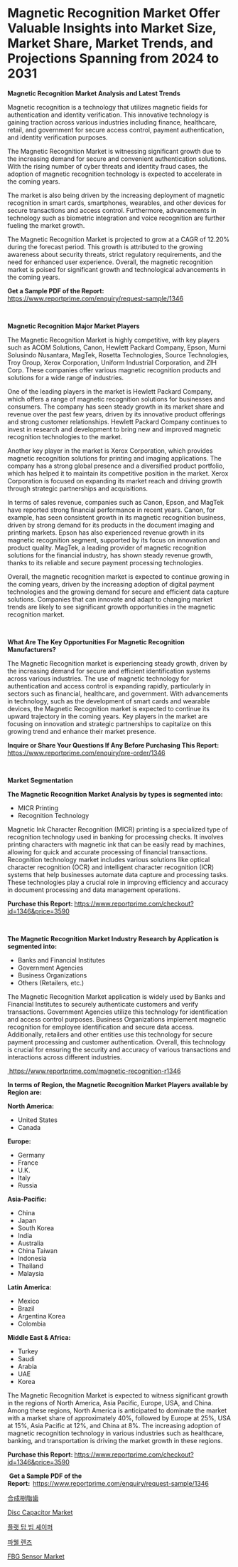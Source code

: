 <p><h1>Magnetic Recognition Market Offer Valuable Insights into Market Size, Market Share, Market Trends, and Projections Spanning from 2024 to 2031</h1></p><p><strong>Magnetic Recognition Market Analysis and Latest Trends</strong></p>
<p><p>Magnetic recognition is a technology that utilizes magnetic fields for authentication and identity verification. This innovative technology is gaining traction across various industries including finance, healthcare, retail, and government for secure access control, payment authentication, and identity verification purposes.</p><p>The Magnetic Recognition Market is witnessing significant growth due to the increasing demand for secure and convenient authentication solutions. With the rising number of cyber threats and identity fraud cases, the adoption of magnetic recognition technology is expected to accelerate in the coming years.</p><p>The market is also being driven by the increasing deployment of magnetic recognition in smart cards, smartphones, wearables, and other devices for secure transactions and access control. Furthermore, advancements in technology such as biometric integration and voice recognition are further fueling the market growth.</p><p>The Magnetic Recognition Market is projected to grow at a CAGR of 12.20% during the forecast period. This growth is attributed to the growing awareness about security threats, strict regulatory requirements, and the need for enhanced user experience. Overall, the magnetic recognition market is poised for significant growth and technological advancements in the coming years.</p></p>
<p><strong>Get a Sample PDF of the Report:&nbsp;</strong> <a href="https://www.reportprime.com/enquiry/request-sample/1346">https://www.reportprime.com/enquiry/request-sample/1346</a></p>
<p>&nbsp;</p>
<p><strong>Magnetic Recognition Major Market Players</strong></p>
<p><p>The Magnetic Recognition Market is highly competitive, with key players such as ACOM Solutions, Canon, Hewlett Packard Company, Epson, Murni Solusindo Nusantara, MagTek, Rosetta Technologies, Source Technologies, Troy Group, Xerox Corporation, Uniform Industrial Corporation, and ZIH Corp. These companies offer various magnetic recognition products and solutions for a wide range of industries.</p><p>One of the leading players in the market is Hewlett Packard Company, which offers a range of magnetic recognition solutions for businesses and consumers. The company has seen steady growth in its market share and revenue over the past few years, driven by its innovative product offerings and strong customer relationships. Hewlett Packard Company continues to invest in research and development to bring new and improved magnetic recognition technologies to the market.</p><p>Another key player in the market is Xerox Corporation, which provides magnetic recognition solutions for printing and imaging applications. The company has a strong global presence and a diversified product portfolio, which has helped it to maintain its competitive position in the market. Xerox Corporation is focused on expanding its market reach and driving growth through strategic partnerships and acquisitions.</p><p>In terms of sales revenue, companies such as Canon, Epson, and MagTek have reported strong financial performance in recent years. Canon, for example, has seen consistent growth in its magnetic recognition business, driven by strong demand for its products in the document imaging and printing markets. Epson has also experienced revenue growth in its magnetic recognition segment, supported by its focus on innovation and product quality. MagTek, a leading provider of magnetic recognition solutions for the financial industry, has shown steady revenue growth, thanks to its reliable and secure payment processing technologies.</p><p>Overall, the magnetic recognition market is expected to continue growing in the coming years, driven by the increasing adoption of digital payment technologies and the growing demand for secure and efficient data capture solutions. Companies that can innovate and adapt to changing market trends are likely to see significant growth opportunities in the magnetic recognition market.</p></p>
<p>&nbsp;</p>
<p><strong>What Are The Key Opportunities For Magnetic Recognition Manufacturers?</strong></p>
<p><p>The Magnetic Recognition market is experiencing steady growth, driven by the increasing demand for secure and efficient identification systems across various industries. The use of magnetic technology for authentication and access control is expanding rapidly, particularly in sectors such as financial, healthcare, and government. With advancements in technology, such as the development of smart cards and wearable devices, the Magnetic Recognition market is expected to continue its upward trajectory in the coming years. Key players in the market are focusing on innovation and strategic partnerships to capitalize on this growing trend and enhance their market presence.</p></p>
<p><strong>Inquire or Share Your Questions If Any Before Purchasing This Report:</strong> <a href="https://www.reportprime.com/enquiry/pre-order/1346">https://www.reportprime.com/enquiry/pre-order/1346</a></p>
<p>&nbsp;</p>
<p><strong>Market Segmentation</strong></p>
<p><strong>The Magnetic Recognition Market Analysis by types is segmented into:</strong></p>
<p><ul><li>MICR Printing</li><li>Recognition Technology</li></ul></p>
<p><p>Magnetic Ink Character Recognition (MICR) printing is a specialized type of recognition technology used in banking for processing checks. It involves printing characters with magnetic ink that can be easily read by machines, allowing for quick and accurate processing of financial transactions. Recognition technology market includes various solutions like optical character recognition (OCR) and intelligent character recognition (ICR) systems that help businesses automate data capture and processing tasks. These technologies play a crucial role in improving efficiency and accuracy in document processing and data management operations.</p></p>
<p><strong>Purchase this Report:&nbsp;</strong><a href="https://www.reportprime.com/checkout?id=1346&price=3590">https://www.reportprime.com/checkout?id=1346&price=3590</a></p>
<p>&nbsp;</p>
<p><strong>The Magnetic Recognition Market Industry Research by Application is segmented into:</strong></p>
<p><ul><li>Banks and Financial Institutes</li><li>Government Agencies</li><li>Business Organizations</li><li>Others (Retailers, etc.)</li></ul></p>
<p><p>The Magnetic Recognition Market application is widely used by Banks and Financial Institutes to securely authenticate customers and verify transactions. Government Agencies utilize this technology for identification and access control purposes. Business Organizations implement magnetic recognition for employee identification and secure data access. Additionally, retailers and other entities use this technology for secure payment processing and customer authentication. Overall, this technology is crucial for ensuring the security and accuracy of various transactions and interactions across different industries.</p></p>
<p><a href="https://www.reportprime.com/magnetic-recognition-r1346">&nbsp;https://www.reportprime.com/magnetic-recognition-r1346</a></p>
<p><strong>In terms of Region, the Magnetic Recognition Market Players available by Region are:</strong></p>
<p>
    <p> <strong> North America: </strong>
        <ul>
            <li>United States</li>
            <li>Canada</li>
        </ul>
        </p> 
    <p> <strong> Europe: </strong>
        <ul>
            <li>Germany</li>
            <li>France</li>
            <li>U.K.</li>
            <li>Italy</li>
            <li>Russia</li>
        </ul>
        </p> 
    <p> <strong> Asia-Pacific: </strong>
        <ul>
            <li>China</li>
            <li>Japan</li>
            <li>South Korea</li>
            <li>India</li>
            <li>Australia</li>
            <li>China Taiwan</li>
            <li>Indonesia</li>
            <li>Thailand</li>
            <li>Malaysia</li>
        </ul>
        </p> 
    <p> <strong> Latin America: </strong>
        <ul>
            <li>Mexico</li>
            <li>Brazil</li>
            <li>Argentina Korea</li>
            <li>Colombia</li>
        </ul>
        </p> 
    <p> <strong> Middle East & Africa: </strong>
        <ul>
            <li>Turkey</li>
            <li>Saudi</li>
            <li>Arabia</li>
            <li>UAE</li>
            <li>Korea</li>
        </ul>
    </p>
    </p>
<p><p>The Magnetic Recognition Market is expected to witness significant growth in the regions of North America, Asia Pacific, Europe, USA, and China. Among these regions, North America is anticipated to dominate the market with a market share of approximately 40%, followed by Europe at 25%, USA at 15%, Asia Pacific at 12%, and China at 8%. The increasing adoption of magnetic recognition technology in various industries such as healthcare, banking, and transportation is driving the market growth in these regions.</p></p>
<p><strong>Purchase this Report: </strong><a href="https://www.reportprime.com/checkout?id=1346&price=3590">https://www.reportprime.com/checkout?id=1346&price=3590</a></p>
<p>&nbsp;<strong>Get a Sample PDF of the Report:&nbsp;&nbsp;</strong><a href="https://www.reportprime.com/enquiry/request-sample/1346">https://www.reportprime.com/enquiry/request-sample/1346</a></p>
<p><strong></strong></p>
<p><p><a href="https://github.com/andym141978/Market-Research-Report-List-1/blob/main/934137671074.md">合成樹脂歯</a></p><p><a href="https://github.com/Hazelklievgspy6vdcsmu106w/Market-Research-Report-List-2/blob/main/disc-capacitor-market.md">Disc Capacitor Market</a></p><p><a href="https://github.com/GabrielBlanda5656/Market-Research-Report-List-1/blob/main/474567568559.md">플랫 탑 빔 셰이퍼</a></p><p><a href="https://github.com/rick7624/Market-Research-Report-List-1/blob/main/596676168560.md">파웰 렌즈</a></p><p><a href="https://github.com/GageWest1962/Market-Research-Report-List-1/blob/main/fbg-sensor-market.md">FBG Sensor Market</a></p></p>